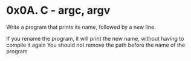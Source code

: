 # 0x0A. C - argc, argv
Write a program that prints its name, followed by a new line.

If you rename the program, it will print the new name, without having to compile it again
You should not remove the path before the name of the program
